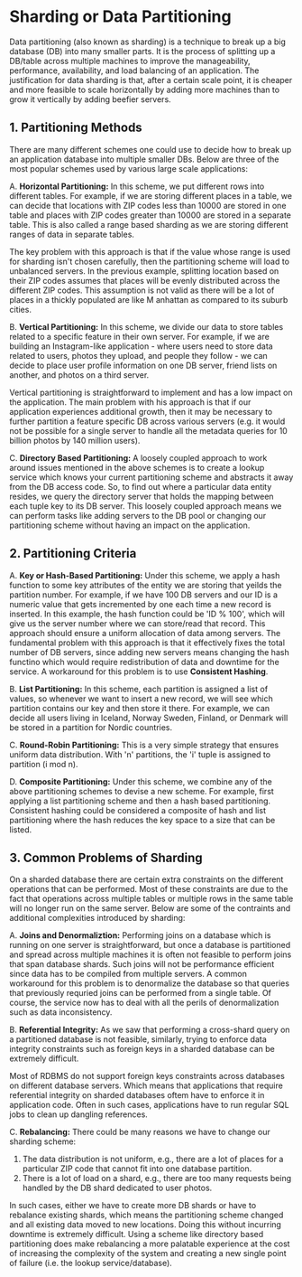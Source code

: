 # Sharding or Data Partitioning

Data partitioning (also known as sharding) is a technique to break up a big database (DB) into many smaller parts. It is the process of splitting up a DB/table across multiple machines to improve the manageability, performance, availability, and load balancing of an application. The justification for data sharding is that, after a certain scale point, it is cheaper and more feasible to scale horizontally by adding more machines than to grow it vertically by adding beefier servers.

## 1. Partitioning Methods
There are many different schemes one could use to decide how to break up an application database into multiple smaller DBs. Below are three of the most popular schemes used by various large scale applications:

A. **Horizontal Partitioning:** In this scheme, we put different rows into different tables. For example, if we are storing different places in a table, we can decide that locations with ZIP codes less than 10000 are stored in one table and places with ZIP codes greater than 10000 are stored in a separate table. This is also called a range based sharding as we are storing different ranges of data in separate tables.

The key problem with this approach is that if the value whose range is used for sharding isn't chosen carefully, then the partitioning scheme will load to unbalanced servers. In the previous example, splitting location based on their ZIP codes assumes that places will be evenly distributed across the different ZIP codes. This assumption is not valid as there will be a lot of places in a thickly populated are like M anhattan as compared to its suburb cities.

B. **Vertical Partitioning:** In this scheme, we divide our data to store tables related to a specific feature in their own server. For example, if we are building an Instagram-like application - where users need to store data related to users, photos they upload, and people they follow - we can decide to place user profile information on one DB server, friend lists on another, and photos on a third server.

Vertical partitioning is straightforward to implement and has a low impact on the application. The main problem with his approach is that if our application experiences additional growth, then it may be necessary to further partition a feature specific DB across various servers (e.g. it would not be possible for a single server to handle all the metadata queries for 10 billion photos by 140 million users).

C. **Directory Based Partitioning:** A loosely coupled approach to work around issues mentioned in the above schemes is to create a lookup service which knows your current partitioning scheme and abstracts it away from the DB access code. So, to find out where a particular data entity resides, we query the directory server that holds the mapping between each tuple key to its DB server. This loosely coupled approach means we can perform tasks like adding servers to the DB pool or changing our partitioning scheme without having an impact on the application.

## 2. Partitioning Criteria
A. **Key or Hash-Based Partitioning:** Under this scheme, we apply a hash function to some key attributes of the entity we are storing that yeilds the partition number. For example, if we have 100 DB servers and our ID is a numeric value that gets incremented by one each time a new record is inserted. In this example, the hash function could be 'ID % 100', which will give us the server number where we can store/read that record. This approach should ensure a uniform allocation of data among servers. The fundamental problem with this approach is that it effectively fixes the total number of DB servers, since adding new servers means changing the hash functino which would require redistribution of data and downtime for the service. A workaround for this problem is to use **Consistent Hashing**.

B. **List Partitioning:** In this scheme, each partition is assigned a list of values, so whenever we want to insert a new record, we will see which partition contains our key and then store it there. For example, we can decide all users living in Iceland, Norway Sweden, Finland, or Denmark will be stored in a partition for Nordic countries.

C. **Round-Robin Partitioning:** This is a very simple strategy that ensures uniform data distribution. With 'n' partitions, the 'i' tuple is assigned to partition (i mod n).

D. **Composite Partitioning:** Under this scheme, we combine any of the above partitioning schemes to devise a new scheme. For example, first applying a list partitioning scheme and then a hash based partitioning. Consistent hashing could be considered a composite of hash and list partitioning where the hash reduces the key space to a size that can be listed.

## 3. Common Problems of Sharding
On a sharded database there are certain extra constraints on the different operations that can be performed. Most of these constraints are due to the fact that operations across multiple tables or multiple rows in the same table will no longer run on the same server. Below are some of the contraints and additional complexities introduced by sharding:

A. **Joins and Denormaliztion:** Performing joins on a database which is running on one server is straightforward, but once a database is partitioned and spread across multiple machines it is often not feasible to perform joins that span database shards. Such joins will not be performance efficient since data has to be compiled from multiple servers. A common workaround for this problem is to denormalize the database so that queries that previously requried joins can be performed from a single table. Of course, the service now has to deal with all the perils of denormalization such as data inconsistency.

B. **Referential Integrity:**
As we saw that performing a cross-shard query on a partitioned database is not feasible, similarly, trying to enforce data integrity constraints such as foreign keys in a sharded database can be extremely difficult.

Most of RDBMS do not support foreign keys constraints across databases on different database servers. Which means that applications that require referential integrity on sharded databases oftem have to enforce it in application code. Often in such cases, applications have to run regular SQL jobs to clean up dangling references.

C. **Rebalancing:** There could be many reasons we have to change our sharding scheme:
  1. The data distribution is not uniform, e.g., there are a lot of places for a particular ZIP code that cannot fit into one database partition.
  2. There is a lot of load on a shard, e.g., there are too many requests being handled by the DB shard dedicated to user photos.

In such cases, either we have to create more DB shards or have to rebalance existing shards, which means the partitioning scheme changed and all existing data moved to new locations. Doing this without incurring downtime is extremely difficult. Using a scheme like directory based partitioning does make rebalancing a more palatable experience at the cost of increasing the complexity of the system and creating a new single point of failure (i.e. the lookup service/database).
